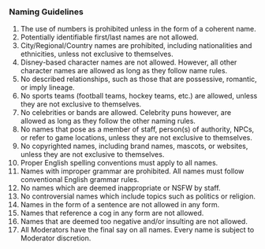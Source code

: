 ### Naming Guidelines

1. The use of numbers is prohibited unless in the form of a coherent name.
2. Potentially identifiable first/last names are not allowed.
3. City/Regional/Country names are prohibited, including nationalities and ethnicities, unless not exclusive to themselves.
4. Disney-based character names are not allowed. However, all other character names are allowed as long as they follow name rules.
5. No described relationships, such as those that are possessive, romantic, or imply lineage.
6. No sports teams (football teams, hockey teams, etc.) are allowed, unless they are not exclusive to themselves.
7. No celebrities or bands are allowed. Celebrity puns however, are allowed as long as they follow the other naming rules.
8. No names that pose as a member of staff, person(s) of authority, NPCs, or refer to game locations, unless they are not exclusive to themselves.
9. No copyrighted names, including brand names, mascots, or websites, unless they are not exclusive to themselves.
10. Proper English spelling conventions must apply to all names.
11. Names with improper grammar are prohibited. All names must follow conventional English grammar rules.
12. No names which are deemed inappropriate or NSFW by staff.
13. No controversial names which include topics such as politics or religion.
14. Names in the form of a sentence are not allowed in any form.
15. Names that reference a cog in any form are not allowed.
16. Names that are deemed too negative and/or insulting are not allowed.
17. All Moderators have the final say on all names. Every name is subject to Moderator discretion.
